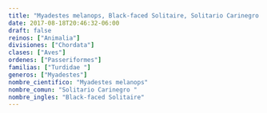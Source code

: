 ```yaml
---
title: "Myadestes melanops, Black-faced Solitaire, Solitario Carinegro "
date: 2017-08-18T20:46:32-06:00
draft: false
reinos: ["Animalia"]
divisiones: ["Chordata"]
clases: ["Aves"]
ordenes: ["Passeriformes"]
familias: ["Turdidae "]
generos: ["Myadestes"]
nombre_cientifico: "Myadestes melanops"
nombre_comun: "Solitario Carinegro "
nombre_ingles: "Black-faced Solitaire"
---
```

